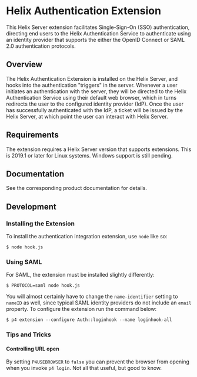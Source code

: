 # Helix Authentication Extension

This Helix Server extension facilitates Single-Sign-On (SSO) authentication,
directing end users to the Helix Authentication Service to authenticate using an
identity provider that supports the either the OpenID Connect or SAML 2.0
authentication protocols.

## Overview

The Helix Authentication Extension is installed on the Helix Server, and hooks
into the authentication "triggers" in the server. Whenever a user initiates an
authentication with the server, they will be directed to the Helix
Authentication Service using their default web browser, which in turns redirects
the user to the configured identity provider (IdP). Once the user has
successfully authenticated with the IdP, a ticket will be issued by the Helix
Server, at which point the user can interact with Helix Server.

## Requirements

The extension requires a Helix Server version that supports extensions. This is
2019.1 or later for Linux systems. Windows support is still pending.

## Documentation

See the corresponding product documentation for details.

## Development

### Installing the Extension

To install the authentication integration extension, use `node` like so:

```shell
$ node hook.js
```

### Using SAML

For SAML, the extension must be installed slightly differently:

```shell
$ PROTOCOL=saml node hook.js
```

You will almost certainly have to change the `name-identifier` setting to
`nameID` as well, since typical SAML identity providers do not include an
`email` property. To configure the extension run the command below:

```shell
$ p4 extension --configure Auth::loginhook --name loginhook-all
```

### Tips and Tricks

#### Controlling URL open

By setting `P4USEBROWSER` to `false` you can prevent the browser from opening
when you invoke `p4 login`. Not all that useful, but good to know.
